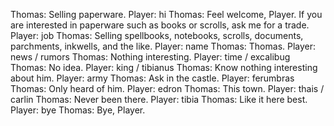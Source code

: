 Thomas: Selling paperware.
Player: hi
Thomas: Feel welcome, Player. If you are interested in paperware such as books or scrolls, ask me for a trade.
Player: job
Thomas: Selling spellbooks, notebooks, scrolls, documents, parchments, inkwells, and the like.
Player: name
Thomas: Thomas.
Player: news / rumors
Thomas: Nothing interesting.
Player: time / excalibug
Thomas: No idea.
Player: king / tibianus
Thomas: Know nothing interesting about him.
Player: army
Thomas: Ask in the castle.
Player: ferumbras
Thomas: Only heard of him.
Player: edron
Thomas: This town.
Player: thais / carlin
Thomas: Never been there.
Player: tibia
Thomas: Like it here best.
Player: bye
Thomas: Bye, Player.